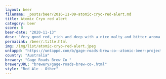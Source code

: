 ```yaml
---
layout: beer
filename: _posts/beer/2016-11-09-atomic-cryo-red-alert.md
title: Atomic Cryo red alert
category: beer
score: 8
beer-date: "2020-11-13"
desc: "Very good red, rich and deep with a nice malty and bitter aroma. Exactly as a red should be"
permalink: /beer/:title.html
img: /img/list/atomic-cryo-red-alert.jpeg
untappd: "https://untappd.com/b/gage-roads-brew-co--atomic-beer-project-red-alert/3791982"
country: "Australia"
brewery: "Gage Roads Brew Co "
breweryURL: "brewery/gage-roads-brew-co-.html"
style: "Red Ale - Other"
---
```

